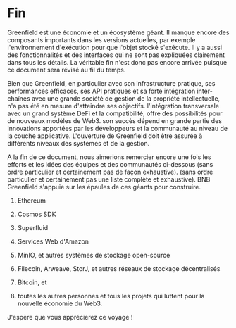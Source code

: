 # Fin

Greenfield est une économie et un écosystème géant. Il manque encore des composants importants dans les versions actuelles,
par exemple l'environnement d'exécution pour que l'objet stocké s'exécute. Il y a aussi des fonctionnalités et des interfaces qui ne sont pas expliquées
clairement dans tous les détails. La véritable fin n'est donc pas encore arrivée puisque ce document sera révisé au fil du temps.

Bien que Greenfield, en particulier avec son infrastructure pratique, ses performances efficaces, ses API pratiques et sa forte intégration inter-chaînes avec une grande société de gestion de la propriété intellectuelle, n'a pas été en mesure d'atteindre ses objectifs.
l'intégration transversale avec un grand système DeFi et la compatibilité, offre des possibilités pour de nouveaux modèles de Web3.
son succès dépend en grande partie des innovations apportées par les développeurs et la communauté au niveau de la couche applicative. L'ouverture de
Greenfield doit être assurée à différents niveaux des systèmes et de la gestion.

A la fin de ce document, nous aimerions remercier encore une fois les efforts et les idées des équipes et des communautés ci-dessous (sans ordre particulier et certainement pas de façon exhaustive).
(sans ordre particulier et certainement pas une liste complète et exhaustive). BNB Greenfield s'appuie sur les épaules de ces géants pour
construire.

1. Ethereum

2. Cosmos SDK

3. Superfluid

4. Services Web d'Amazon

5. MinIO, et autres systèmes de stockage open-source

6. Filecoin, Arweave, StorJ, et autres réseaux de stockage décentralisés

7. Bitcoin, et

8. toutes les autres personnes et tous les projets qui luttent pour la nouvelle économie du Web3.

J'espère que vous apprécierez ce voyage !